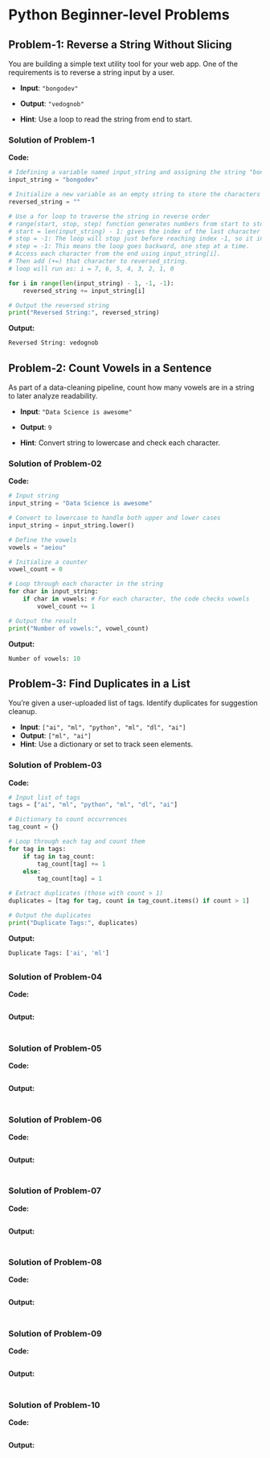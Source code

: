 # Python Beginner-level Problems

## Problem-1: Reverse a String Without Slicing
You are building a simple text utility tool for your web app. 
    One of the requirements is to reverse a string input by a user.

-   **Input**: `"bongodev"`
    
-   **Output**: `"vedognob"`
    
-   **Hint**: Use a loop to read the string from end to start.

### Solution of Problem-1
**Code:**
```python
# Idefining a variable named input_string and assigning the string "bongodev"
input_string = "bongodev"

# Initialize a new variable as an empty string to store the characters in reverse order.
reversed_string = ""

# Use a for loop to traverse the string in reverse order
# range(start, stop, step) function generates numbers from start to stop (exclusive), moving by step.
# start = len(input_string) - 1: gives the index of the last character and for "bongodev" (has 8 characters), this is 7.
# stop = -1: The loop will stop just before reaching index -1, so it includes index 0.
# step = -1: This means the loop goes backward, one step at a time.
# Access each character from the end using input_string[i].
# Then add (+=) that character to reversed_string.
# loop will run as: i = 7, 6, 5, 4, 3, 2, 1, 0

for i in range(len(input_string) - 1, -1, -1):
    reversed_string += input_string[i]

# Output the reversed string
print("Reversed String:", reversed_string)
```

**Output:**
```python
Reversed String: vedognob
```

## Problem-2: Count Vowels in a Sentence

As part of a data-cleaning pipeline, count how many vowels are in a string to later analyze readability.

-   **Input**: `"Data Science is awesome"`
    
-   **Output**: `9`
    
-   **Hint**: Convert string to lowercase and check each character.

### Solution of Problem-02
**Code:**
```python
# Input string
input_string = "Data Science is awesome"

# Convert to lowercase to handle both upper and lower cases
input_string = input_string.lower()

# Define the vowels
vowels = "aeiou"

# Initialize a counter
vowel_count = 0

# Loop through each character in the string
for char in input_string:
    if char in vowels: # For each character, the code checks vowels
        vowel_count += 1

# Output the result
print("Number of vowels:", vowel_count)
```

**Output:**
```python
Number of vowels: 10
```

## Problem-3: Find Duplicates in a List

You’re given a user-uploaded list of tags. Identify duplicates for suggestion cleanup.

-   **Input**: `["ai", "ml", "python", "ml", "dl", "ai"]`
-   **Output**: `["ml", "ai"]`
-   **Hint**: Use a dictionary or set to track seen elements.

### Solution of Problem-03
**Code:**
```python
# Input list of tags
tags = ["ai", "ml", "python", "ml", "dl", "ai"]

# Dictionary to count occurrences
tag_count = {}

# Loop through each tag and count them
for tag in tags:
    if tag in tag_count:
        tag_count[tag] += 1
    else:
        tag_count[tag] = 1

# Extract duplicates (those with count > 1)
duplicates = [tag for tag, count in tag_count.items() if count > 1]

# Output the duplicates
print("Duplicate Tags:", duplicates)
```

**Output:**
```python
Duplicate Tags: ['ai', 'ml']
```

## 

### Solution of Problem-04
**Code:**
```python

```

**Output:**
```python

```

## 

### Solution of Problem-05
**Code:**
```python

```

**Output:**
```python

```

## 

### Solution of Problem-06
**Code:**
```python

```

**Output:**
```python

```

## 

### Solution of Problem-07
**Code:**
```python

```

**Output:**
```python

```

## 

### Solution of Problem-08
**Code:**
```python

```

**Output:**
```python

```

## 

### Solution of Problem-09
**Code:**
```python

```

**Output:**
```python

```

## 

### Solution of Problem-10
**Code:**
```python

```

**Output:**
```python

```